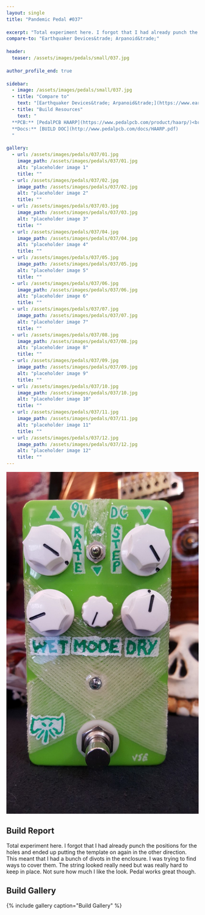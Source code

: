 ```yaml
---
layout: single
title: "Pandemic Pedal #037"

excerpt: "Total experiment here. I forgot that I had already punch the positions for the holes and ended up putting the template on again in the other direction. This meant that I had a bunch of divots in the enclosure. I was trying to find ways to cover them. The string looked really need but was really hard to keep in place. Not sure how much I like the look. Pedal works great though."
compare-to: "Earthquaker Devices&trade; Arpanoid&trade;"

header:
  teaser: /assets/images/pedals/small/037.jpg

author_profile_end: true

sidebar:
  - image: /assets/images/pedals/small/037.jpg
  - title: "Compare to"
    text: "[Earthquaker Devices&trade; Arpanoid&trade;](https://www.earthquakerdevices.com/arpanoid)"
  - title: "Build Resources"
    text: "
  **PCB:** [PedalPCB HAARP](https://www.pedalpcb.com/product/haarp/)<br>
  **Docs:** [BUILD DOC](http://www.pedalpcb.com/docs/HAARP.pdf)
  "

gallery:
  - url: /assets/images/pedals/037/01.jpg
    image_path: /assets/images/pedals/037/01.jpg
    alt: "placeholder image 1"
    title: ""
  - url: /assets/images/pedals/037/02.jpg
    image_path: /assets/images/pedals/037/02.jpg
    alt: "placeholder image 2"
    title: ""
  - url: /assets/images/pedals/037/03.jpg
    image_path: /assets/images/pedals/037/03.jpg
    alt: "placeholder image 3"
    title: ""
  - url: /assets/images/pedals/037/04.jpg
    image_path: /assets/images/pedals/037/04.jpg
    alt: "placeholder image 4"
    title: ""
  - url: /assets/images/pedals/037/05.jpg
    image_path: /assets/images/pedals/037/05.jpg
    alt: "placeholder image 5"
    title: ""
  - url: /assets/images/pedals/037/06.jpg
    image_path: /assets/images/pedals/037/06.jpg
    alt: "placeholder image 6"
    title: ""
  - url: /assets/images/pedals/037/07.jpg
    image_path: /assets/images/pedals/037/07.jpg
    alt: "placeholder image 7"
    title: ""
  - url: /assets/images/pedals/037/08.jpg
    image_path: /assets/images/pedals/037/08.jpg
    alt: "placeholder image 8"
    title: ""
  - url: /assets/images/pedals/037/09.jpg
    image_path: /assets/images/pedals/037/09.jpg
    alt: "placeholder image 9"
    title: ""
  - url: /assets/images/pedals/037/10.jpg
    image_path: /assets/images/pedals/037/10.jpg
    alt: "placeholder image 10"
    title: ""
  - url: /assets/images/pedals/037/11.jpg
    image_path: /assets/images/pedals/037/11.jpg
    alt: "placeholder image 11"
    title: ""
  - url: /assets/images/pedals/037/12.jpg
    image_path: /assets/images/pedals/037/12.jpg
    alt: "placeholder image 12"
    title: ""
---
```


[![header](/assets/images/pedals/037.jpg)](/assets/images/pedals/037.jpg)

## Build Report ##

Total experiment here. I forgot that I had already punch the positions for the holes and ended up putting the template on again in the other direction. This meant that I had a bunch of divots in the enclosure. I was trying to find ways to cover them. The string looked really need but was really hard to keep in place. Not sure how much I like the look. Pedal works great though.

## Build Gallery ##

{% include gallery caption="Build Gallery" %}